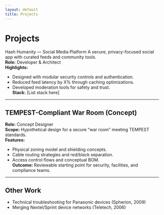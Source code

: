 ```yaml
---
layout: default
title: Projects
---
```


# Projects

Hash Humanity — Social Media Platform
A secure, privacy-focused social app with curated feeds and community tools.  
**Role:** Developer & Architect  
**Highlights:**  
- Designed with modular security controls and authentication.  
- Reduced feed latency by X% through caching optimizations.  
- Developed moderation tools for safety and trust.  
**Stack:** [List stack here]  

---

## TEMPEST-Compliant War Room (Concept)
**Role:** Concept Designer  
**Scope:** Hypothetical design for a secure “war room” meeting TEMPEST standards.  
**Features:**  
- Physical zoning model and shielding concepts.  
- Cable routing strategies and red/black separation.  
- Access control flows and conceptual BOM.  
**Outcome:** Reviewable starting point for security, facilities, and compliance teams.

---

## Other Work
- Technical troubleshooting for Panasonic devices (Spherion, 2009)  
- Merging Nextel/Sprint device networks (Teletech, 2006)
